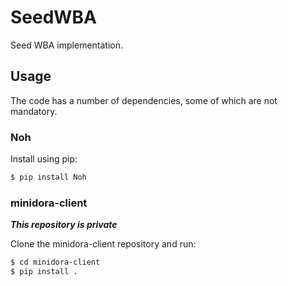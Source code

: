 # SeedWBA
Seed WBA implementation.

## Usage
The code has a number of dependencies, some of which are not mandatory.

### Noh
Install using pip:

```sh
$ pip install Noh
```

### minidora-client
***This repository is private***

Clone the minidora-client repository and run:

```sh
$ cd minidora-client
$ pip install .
```
